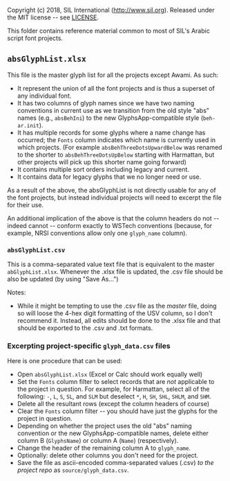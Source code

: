 Copyright (c) 2018, SIL International (http://www.sil.org).
Released under the MIT license -- see [LICENSE](../LICENSE).

This folder contains reference material common to most of SIL's Arabic script
font projects.

## `absGlyphList.xlsx`

This file is the master glyph list for all the projects except Awami.
As such:
- It represent the union of all the font projects and is thus a superset of any
  individual font.
- It has two columns of glyph names since we have two naming conventions in
  current use as we transition from the old style "abs" names (e.g.,
  `absBehIni`) to the new GlyphsApp-compatible style (`beh-ar.init`).
- It has multiple records for some glyphs where a name change has occurred;
  the `Fonts` column indicates which name is currently used in which projects.
  (For example `absBehThreeDotsUpwardBelow` was renamed to the shorter to
  `absBehThreeDotsUpBelow` starting with Harmattan, but other projects will
  pick up this shorter name going forward)
- It contains multiple sort orders including legacy and current.
- It contains data for legacy glyphs that we no longer need or use.

As a result of the above, the absGlyphList is not directly usable for any
of the font projects, but instead individual projects will need to excerpt
the file for their use.

An additional implication of the above is that the column headers do not --
indeed cannot -- conform exactly to WSTech conventions (because, for example,
NRSI conventions allow only one `glyph_name` column).

### `absGlyphList.csv`

This is a comma-separated value text file that is equivalent to
the master `abGlyphList.xlsx`. Whenever the .xlsx file is updated, the
.csv file should be also be updated (by using "Save As...")

Notes:

- While it might be tempting to use the .csv file as the *master*
file, doing so will loose the 4-hex digit formatting of the USV column, so
I don't recommend it. Instead, all edits should be done to the .xlsx file
and that should be exported to the .csv and .txt formats.


### Excerpting project-specific `glyph_data.csv` files

Here is one procedure that can be used:

- Open `absGlyphList.xlsx` (Excel or Calc should work equally well)
- Set the `Fonts` column filter to select records that are _not_ applicable
to the project in question. For example, for Harmattan, select all of
the following: `-`, `L`, `S`, `SL`, and `SLM` but deselect `*`, `H`, `SH`,
`SHL`, `SHLM`, and `SHM`.
- Delete all the resultant rows (except the column headers of course)
- Clear the `Fonts` column filter -- you should have just the glyphs for the
project in question.
- Depending on whether the project uses the old "abs" naming convention
or the new GlyphsApp-compatible names, delete either column B (`GlyphsName`)
or column A (`Name`) (respectively).
- Change the header of the remaining column A to `glyph_name`.
- Optionally: delete other columns you don't need for the project.
- Save the file as ascii-encoded comma-separated values (.csv) _to the project
repo_ as `source/glyph_data.csv`.
